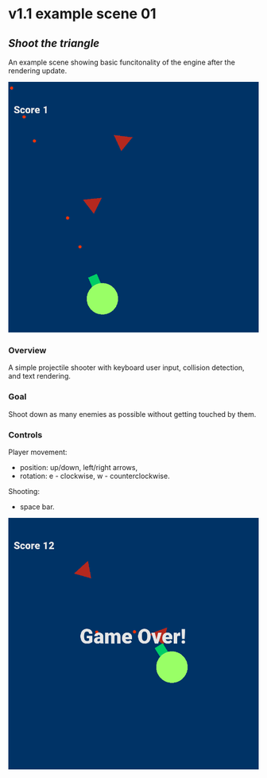 # v1.1 example scene 01
## *Shoot the triangle*
An example scene showing basic funcitonality of the engine after the rendering update.

![image](./example-01-img-1.png)

### Overview
A simple projectile shooter with keyboard user input, collision detection, and text rendering.

### Goal
Shoot down as many enemies as possible without getting touched by them.

### Controls
Player movement:
- position: up/down, left/right arrows,
- rotation: e - clockwise, w - counterclockwise.

Shooting:
- space bar.

![image](./example-01-img-2.png)